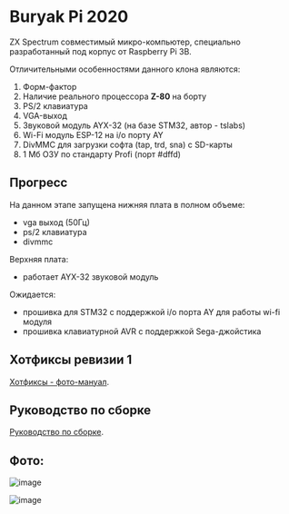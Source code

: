 # Buryak Pi 2020

ZX Spectrum совместимый микро-компьютер, специально разработанный под корпус от Raspberry Pi 3B.

Отличительными особенностями данного клона являются:

1) Форм-фактор
2) Наличие реального процессора **Z-80** на борту
3) PS/2 клавиатура
4) VGA-выход
5) Звуковой модуль AYX-32 (на базе STM32, автор - tslabs)
6) Wi-Fi модуль ESP-12 на i/o порту AY
7) DivMMC для загрузки софта (tap, trd, sna) с SD-карты
8) 1 Мб ОЗУ по стандарту Profi (порт #dffd)

## Прогресс

На данном этапе запущена нижняя плата в полном объеме:
- vga выход (50Гц)
- ps/2 клавиатура
- divmmc

Верхняя плата:
- работает AYX-32 звуковой модуль

Ожидается:
- прошивка для STM32 с поддержкой i/o порта AY для работы wi-fi модуля
- прошивка клавиатурной AVR с поддержкой Sega-джойстика

## Хотфиксы ревизии 1

[Хотфиксы - фото-мануал](https://github.com/andykarpov/buryak-pi-2020/blob/master/HOTFIXES-REV1.md).

## Руководство по сборке

[Руководство по сборке](https://github.com/andykarpov/buryak-pi-2020/blob/master/HOWTO.md).

## Фото:

![image](https://github.com/andykarpov/buryak-pi-2020/raw/master/docs/photos/buryak_pi.png)

![image](https://github.com/andykarpov/buryak-pi-2020/raw/master/docs/photos/buryak_pi_enclosure.png)

